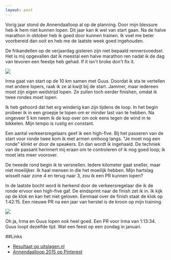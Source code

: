 ```yaml
---
layout: post
---
```


Vorig jaar stond de Annendaalloop al op de planning. Door mijn blessure heb ik hem niet kunnen lopen. Dit jaar kan ik wel van start gaan. Na de halve marathon in oktober heb ik goed door kunnen trainen. Ik voel me beter voorbereid dan ooit en heb me de laatste week goed ingehouden.

De frikandellen op de verjaardag gisteren zijn niet bepaald rennersvoedsel. Het is mij opgevallen dat ik meestal een halve marathon ren nadat ik de dag van tevoren een feestje heb gehad. If it isn't broke don't fix it.

![](https://s-media-cache-ak0.pinimg.com/originals/0c/ea/c2/0ceac251758449ff0e9cee39620e0158.jpg)

Irma gaat van start op de 10 km samen met Guus. Doordat ik sta te vertellen met andere lopers, raak ik ze al kwijt bij de start. Jammer, maar iedereen moet zijn eigen wedstrijd lopen. Ze zullen toch eerder finishen, omdat ik twee rondes moet lopen.

Ik heb gehoord dat het erg winderig kan zijn tijdens de loop. In het begin probeer ik in een groepje te lopen om er minder last van te hebben. Na ongeveer 5 km neem ik de kop over om ook eens tegen de wind in te bikkelen. Mijn tempo is rustig en constant.

Een aantal verkeersregelaars geef ik een high-five. Bij het passeren van de start voor ronde twee kom ik met armen omhoog langs. "Je moet nog een ronde" klinkt er door de speakers. En dan wordt ik ingehaald. De techniek van de passant herinnert mij eraan om te controleren of ik nog goed loop; ik moet iets meer voorover.

De tweede rond begin ik te versnellen. Iedere kilometer gaat sneller, maar niet moeilijker. Ik haal mensen in die het moeilijk hebben. Mijn hartslag wisselt naar zone 4 en terug naar 3, zou ik een PR kunnen lopen?

In de laatste bocht word ik herkend door de verkeersregelaar die ik de ronde ervoor een high-five gaf. De eindsprint naar de finish zet ik in. Ik kijk op de klok en kan het niet geloven. Eenmaal over de finish staat de klok op 1:42:15. Een nieuwe PR na een jaar van herstel is de kroon op mijn training.

![](https://s-media-cache-ak0.pinimg.com/736x/d3/8c/39/d38c398647a353b5816b073f5a83a0c8.jpg)

Oh ja, Irma en Guus lopen ook heel goed. Een PR voor Irma van 1:13:34. Guus loopt dezelfde tijd. Wat een feest op een zondag in januari.

##Links

* [Resultaat op uitslagen.nl](http://www.uitslagen.nl/uitslag?id=2015011800921&zk=eric+tummers)
* [Annendaalloop 2015 op Pinterest](http://www.pinterest.com/erictummers/annendaalloop-2015/)